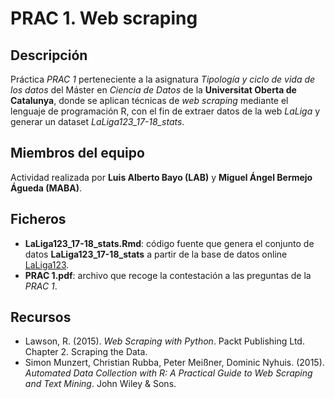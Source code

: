 # PRAC 1. Web scraping

## Descripción

Práctica _PRAC 1_ perteneciente a la asignatura _Tipología y ciclo de vida de los datos_ del Máster en _Ciencia de Datos_ de la **Universitat Oberta de Catalunya**, donde se aplican técnicas de _web scraping_ mediante el lenguaje de programación R, con el fin de extraer datos de la web _LaLiga_ y generar un dataset _LaLiga123_17-18_stats_.


## Miembros del equipo

Actividad realizada por **Luis Alberto Bayo (LAB)** y **Miguel Ángel Bermejo Águeda (MABA)**.


## Ficheros

* **LaLiga123_17-18_stats.Rmd**: código fuente que genera el conjunto de datos **LaLiga123_17-18_stats** a partir de la base de datos online [LaLiga123](https://www.laliga.es/estadisticas-historicas/plantillas/segunda/2017-18/).
* **PRAC 1.pdf**: archivo que recoge la contestación a las preguntas de la _PRAC 1_.


## Recursos

- Lawson, R. (2015). _Web Scraping with Python_. Packt Publishing Ltd. Chapter 2. Scraping the Data.
- Simon Munzert, Christian Rubba, Peter Meißner, Dominic Nyhuis. (2015). _Automated Data Collection with R: A Practical Guide to Web Scraping and Text Mining_. John Wiley & Sons.
